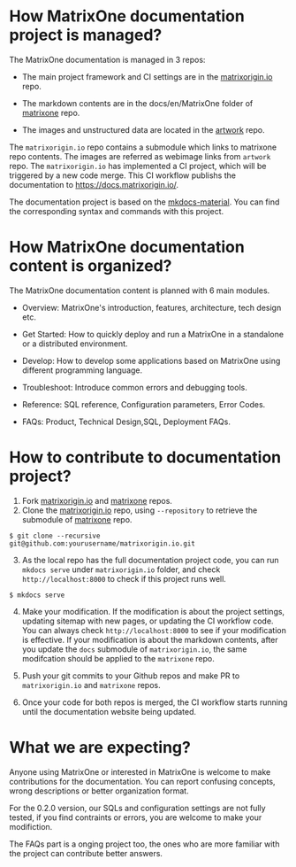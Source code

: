 # How MatrixOne documentation project is managed?

The MatrixOne documentation is managed in 3 repos:

* The main project framework and CI settings are in the [matrixorigin.io](https://github.com/matrixorigin/matrixorigin.io) repo. 

* The markdown contents are in the docs/en/MatrixOne folder of [matrixone](https://github.com/matrixorigin/matrixone) repo. 

* The images and unstructured data are located in the [artwork](https://github.com/matrixorigin/artwork) repo. 

The `matrixorigin.io` repo contains a submodule which links to matrixone repo contents. The images are referred as webimage links from `artwork` repo. The `matrixorigin.io` has implemented a CI project, which will be triggered by a new code merge. This CI workflow publishs the documentation to https://docs.matrixorigin.io/.

The documentation project is based on the [mkdocs-material](https://github.com/squidfunk/mkdocs-material). You can find the corresponding syntax and commands with this project.

# How MatrixOne documentation content is organized?

The MatrixOne documentation content is planned with 6 main modules.  

* Overview: MatrixOne's introduction, features, architecture, tech design etc. 

* Get Started: How to quickly deploy and run a MatrixOne in a standalone or a distributed environment.

* Develop: How to develop some applications based on MatrixOne using different programming language.

* Troubleshoot: Introduce common errors and debugging tools.

* Reference: SQL reference, Configuration parameters, Error Codes.

* FAQs: Product, Technical Design,SQL, Deployment FAQs.

# How to contribute to documentation project?

1. Fork [matrixorigin.io](https://github.com/matrixorigin/matrixorigin.io) and [matrixone](https://github.com/matrixorigin/matrixone) repos.
2. Clone the [matrixorigin.io](https://github.com/matrixorigin/matrixorigin.io) repo, using `--repository` to retrieve the submodule of [matrixone](https://github.com/matrixorigin/matrixone) repo.
```
$ git clone --recursive git@github.com:yourusername/matrixorigin.io.git
```
3. As the local repo has the full documentation project code, you can run `mkdocs serve` under `matrixorigin.io` folder, and check `http://localhost:8000` to check if this project runs well.  
```
$ mkdocs serve
```
4. Make your modification. If the modification is about the project settings, updating sitemap with new pages, or updating the CI workflow code. You can always check `http://localhost:8000` to see if your modification is effective. If your modification is about the markdown contents, after you update the `docs` submodule of `matrixorigin.io`, the same modifcation should be applied to the `matrixone` repo.

5. Push your git commits to your Github repos and make PR to `matrixorigin.io` and `matrixone` repos. 

6. Once your code for both repos is merged, the CI workflow starts running until the documentation website being updated.

# What we are expecting?

Anyone using MatrixOne or interested in MatrixOne is welcome to make contributions for the documentation. You can report confusing concepts, wrong descriptions or better organization format. 

For the 0.2.0 version, our SQLs and configuration settings are not fully tested, if you find contraints or errors, you are welcome to make your modifiction. 

The FAQs part is a onging project too, the ones who are more familiar with the project can contribute better answers. 